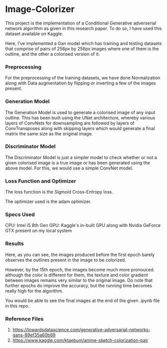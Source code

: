 # Image-Colorizer

This project is the implementation of a Conditional Generative adverserial network algorithm as given in this research paper. To do so, I have used this dataset available on Kaggle.

Here, I've implemented a Gan model which has training and testing datasets that comprise of pairs of 256px by 256px images where one of them is the outline, and the other a colorised version of it.

### Preprocessing

For the preprocessing of the training datasets, we have done Normalization along with Data augmentation by flipping or inverting a few of the images present.

### Generation Model

The Generation Model is used to generate a colorised image of any input outline. This has been built using the UNet architecture, whereby various layers of ConvNets for downsampling are followed by layers of ConvTransposes along with skipping layers which would generate a final matrix the same size as the original image.

### Discriminator Model

The Discriminator Model is just a simpler model to check whether or not a given colorised image is a true image or has been generated using the above model. For this, we would use a simple ConvNet model.

### Loss Function and Optimizer

The loss function is the Sigmoid Cross-Entropy loss.

The optimizer used is the adam optimizer.

### Specs Used

CPU: Intel i5 8th Gen
GPU: Kaggle's in-built GPU along with Nvidia GeForce GTX present on my local system

### Results

Here, as you can see, the images produced before the first epoch barely observes the outlines present in the image to be colorized.

However, by the 15th epoch, the images become much more pronouced. although the color is different for them, the texture and color gradient between images remains very similar to the original image. Do note that further epochs do improve the accuracy, but the running time becomes really high for the algorithm.

You would be able to see the final images at the end of the given .ipynb file in this repo.

### Reference Files

1. https://towardsdatascience.com/generative-adversarial-networks-gans-89ef35a60b69
2. https://www.kaggle.com/ktaebum/anime-sketch-colorization-pair
